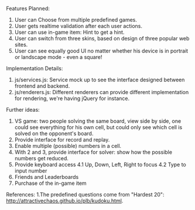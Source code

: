 Features Planned:
1. User can Choose from multiple predefined games.
2. User gets realtime validation after each user actions.
3. User can use in-game item: Hint to get a hint.
4. User can switch from three skins, based on design of three popular web sites.
5. User can see equally good UI no matter whether his device is in portrait or landscape mode - even a square!

Implementation Details:
1. js/services.js: Service mock up to see the interface designed between frontend and backend.
2. js/renderers.js: Different renderers can provide different implementation for rendering, we're having jQuery for instance.

Further ideas:
1. VS game: two people solving the same board, view side by side, one could see everything for his own cell, but could only see which cell is solved on the opponent's board.
2. Provide interface for record and replay.
3. Enable multiple (possible) numbers in a cell.
4. With 2 and 3, provide interface for solver: show how the possible numbers get reduced.
5. Provide keyboard access
  4.1 Up, Down, Left, Right to focus
  4.2 Type to input number
6. Friends and Leaderboards
7. Purchase of the in-game item

References:
1.The predefined questions come from "Hardest 20": http://attractivechaos.github.io/plb/kudoku.html.
